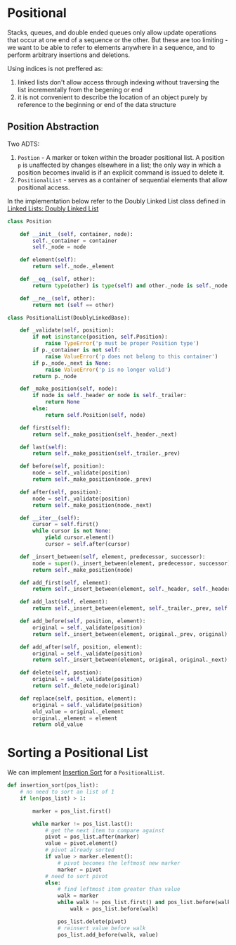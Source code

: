 # Positional

Stacks, queues, and double ended queues only allow update operations that occur at one end of a sequence or the other. But these are too limiting - we want to be able to refer to elements anywhere in a sequence, and to perform arbitrary insertions and deletions.

Using indices is not preffered as:
1. linked lists don't allow access through indexing without traversing the list incrementally from the begening or end
2. it is not convenient to describe the location of an object purely by reference to the beginning or end of the data structure

## Position Abstraction

Two ADTS:
1. `Postion` - A marker or token within the broader positional list. A position `p` is unaffected by changes elsewhere in a list; the only way in which a position becomes invalid is if an explicit command is issued to delete it.
2. `PositionalList` - serves as a container of sequential elements that allow positional access.

In the implementation below refer to the Doubly Linked List class defined in [Linked Lists: Doubly Linked List](./linked%20lists.md#doubly-linked-list)

```python
class Position

    def __init__(self, container, node):
        self._container = container
        self._node = node

    def element(self):
        return self._node._element

    def __eq__(self, other):
        return type(other) is type(self) and other._node is self._node

    def __ne__(self, other):
        return not (self == other)

class PositionalList(DoublyLinkedBase):

    def _validate(self, position):
        if not isinstance(position, self.Position):
            raise TypeError('p must be proper Position type')
        if p._container is not self:
            raise ValueError('p does not belong to this container')
        if p._node._next is None:
            raise ValueError('p is no longer valid')
        return p._node

    def _make_position(self, node):
        if node is self._header or node is self._trailer:
            return None
        else:
            return self.Position(self, node)

    def first(self):
        return self._make_position(self._header._next)

    def last(self):
        return self._make_position(self._trailer._prev)

    def before(self, position):
        node = self._validate(position)
        return self._make_position(node._prev)

    def after(self, position):
        node = self._validate(position)
        return self._make_position(node._next)

    def __iter__(self):
        cursor = self.first()
        while cursor is not None:
            yield cursor.element()
            cursor = self.after(cursor)

    def _insert_between(self, element, predecessor, successor):
        node = super()._insert_between(element, predecessor, successor)
        return self._make_position(node)

    def add_first(self, element):
        return self._insert_between(element, self._header, self._header._next)

    def add_last(self, element):
        return self._insert_between(element, self._trailer._prev, self._trailer)

    def add_before(self, position, element):
        original = self._validate(position)
        return self._insert_between(element, original._prev, original)

    def add_after(self, position, element):
        original = self._validate(position)
        return self._insert_between(element, original, original._next)

    def delete(self, postion):
        original = self._validate(position)
        return self._delete_node(original)

    def replace(self, position, element):
        original = self._validate(position)
        old_value = original._element
        original._element = element
        return old_value
```

# Sorting a Positional List
We can implement [Insertion Sort](../Algorithms/sorting.md) for a `PositionalList`.

```python
def insertion_sort(pos_list):
    # no need to sort an list of 1
    if len(pos_list) > 1:

        marker = pos_list.first()

        while marker != pos_list.last():
            # get the next item to compare against
            pivot = pos_list.after(marker)
            value = pivot.element()
            # pivot already sorted
            if value > marker.element():
                # pivot becomes the leftmost new marker
                marker = pivot
            # need to sort pivot 
            else:
                # find leftmost item greater than value
                walk = marker
                while walk != pos_list.first() and pos_list.before(walk).element() > value:
                    walk = pos_list.before(walk)

                pos_list.delete(pivot)
                # reinsert value before walk
                pos_list.add_before(walk, value)

```